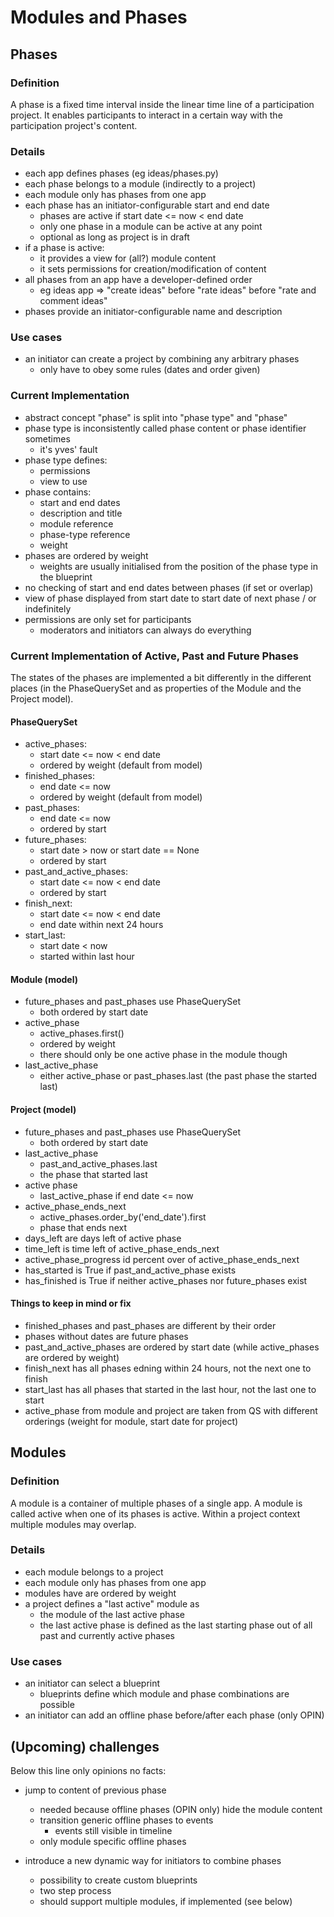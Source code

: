 # Modules and Phases

## Phases

### Definition

A phase is a fixed time interval inside the linear time line of
a participation project. It enables participants to interact in a certain
way with the participation project's content.

### Details

-   each app defines phases (eg ideas/phases.py)
-   each phase belongs to a module (indirectly to a project)
-   each module only has phases from one app
-   each phase has an initiator-configurable start and end date
    -   phases are active if start date <= now < end date
    -   only one phase in a module can be active at any point
    -   optional as long as project is in draft
-   if a phase is active:
    -   it provides a view for (all?) module content
    -   it sets permissions for creation/modification of content
-   all phases from an app have a developer-defined order
    -   eg ideas app => "create ideas" before "rate ideas" before "rate and
        comment ideas"
-   phases provide an initiator-configurable name and description

### Use cases

-   an initiator can create a project by combining any arbitrary phases
    -   only have to obey some rules (dates and order given)

### Current Implementation

-   abstract concept "phase" is split into "phase type" and "phase"
-   phase type is inconsistently called phase content or phase identifier sometimes
    -   it's yves' fault
-   phase type defines:
    -   permissions
    -   view to use
-   phase contains:
    -   start and end dates
    -   description and title
    -   module reference
    -   phase-type reference
    -   weight
-   phases are ordered by weight
    -   weights are usually initialised from the position of the phase type in
        the blueprint
-   no checking of start and end dates between phases (if set or overlap)
-   view of phase displayed from start date to start date of next phase / or indefinitely
-   permissions are only set for participants
    -   moderators and initiators can always do everything

### Current Implementation of Active, Past and Future Phases

The states of the phases are implemented a bit differently in the different places (in the PhaseQuerySet and as properties of the Module and the Project model).

#### PhaseQuerySet
-   active_phases:
    -   start date <= now < end date
    -   ordered by weight (default from model)
-   finished_phases:
    -   end date <= now
    -   ordered by weight (default from model)
-   past_phases:
    -   end date <= now
    -   ordered by start
-   future_phases:
    -   start date > now or start date == None
    -   ordered by start
-   past_and_active_phases:
    -   start date <= now < end date
    -   ordered by start
-   finish_next:
    -   start date <= now < end date
    -   end date within next 24 hours
-   start_last:
    -   start date < now
    -   started within last hour

#### Module (model)
-   future_phases and past_phases use PhaseQuerySet
    -   both ordered by start date
-   active_phase
    - active_phases.first()
    - ordered by weight
    - there should only be one active phase in the module though
-   last_active_phase
    - either active_phase or past_phases.last (the past phase the started last)

#### Project (model)
-   future_phases and past_phases use PhaseQuerySet
    -   both ordered by start date
-   last_active_phase
    -   past_and_active_phases.last
    -   the phase that started last
-   active phase
    -   last_active_phase if end date <= now
-   active_phase_ends_next
    -   active_phases.order_by('end_date').first
    -   phase that ends next
-   days_left are days left of active phase
-   time_left is time left of active_phase_ends_next
-   active_phase_progress id percent over of active_phase_ends_next
-   has_started is True if past_and_active_phase exists
-   has_finished is True if neither active_phases nor future_phases exist

#### Things to keep in mind or fix
-   finished_phases and past_phases are different by their order
-   phases without dates are future phases
-   past_and_active_phases are ordered by start date (while active_phases are ordered by weight)
-   finish_next has all phases edning within 24 hours, not the next one to finish
-   start_last has all phases that started in the last hour, not the last one to start
-   active_phase from module and project are taken from QS with different orderings (weight for module, start date for project)

## Modules

### Definition

A module is a container of multiple phases of a single app. A module is called
active when one of its phases is active. Within a project context multiple
modules may overlap.

### Details

-   each module belongs to a project
-   each module only has phases from one app
-   modules have are ordered by weight
-   a project defines a "last active" module as
    -   the module of the last active phase
    -   the last active phase is defined as the last starting phase out of all past
        and currently active phases

### Use cases

-   an initiator can select a blueprint
    -   blueprints define which module and phase combinations are possible
-   an initiator can add an offline phase before/after each phase (only OPIN)


## (Upcoming) challenges

Below this line only opinions no facts:

-   jump to content of previous phase
    -   needed because offline phases (OPIN only) hide the module content
    -   transition generic offline phases to events
        -   events still visible in timeline
    -   only module specific offline phases

-   introduce a new dynamic way for initiators to combine phases
    -   possibility to create custom blueprints
    -   two step process
    -   should support multiple modules, if implemented (see below)
